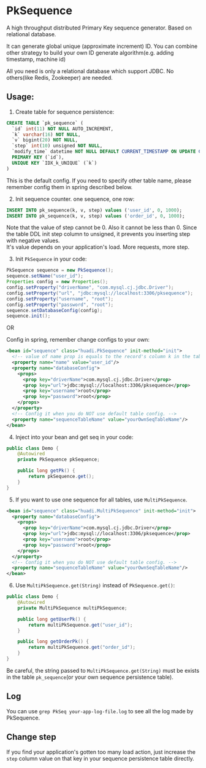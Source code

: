 # PkSequence

A high throughput distributed Primary Key sequence generator. Based on relational database.

It can generate global unique (approximate increment) ID.
You can combine other strategy to build your own ID generate algorithm(e.g. adding timestamp, machine id)

All you need is only a relational database which support JDBC. No others(like Redis, Zookeeper) are needed.

## Usage:
1. Create table for sequence persistence:
```sql
CREATE TABLE `pk_sequence` (
  `id` int(11) NOT NULL AUTO_INCREMENT,
  `k` varchar(16) NOT NULL,
  `v` bigint(20) NOT NULL,
  `step` int(10) unsigned NOT NULL,
  `modify_time` datetime NOT NULL DEFAULT CURRENT_TIMESTAMP ON UPDATE CURRENT_TIMESTAMP,
  PRIMARY KEY (`id`),
  UNIQUE KEY `IDX_k_UNIQUE` (`k`)
)
```
This is the default config. If you need to specify other table name, please remember config them in spring described below.

2. Init sequence counter. one sequence, one row:
```sql
INSERT INTO pk_sequence(k, v, step) values ('user_id', 0, 1000);
INSERT INTO pk_sequence(k, v, step) values ('order_id', 0, 1000);
```
Note that the value of step cannot be 0. Also it cannot be less than 0. Since the table DDL init step column to unsigned, it prevents you inserting step with negative values.  
It's value depends on your application's load. More requests, more step.

3. Init `PkSequence` in your code:
```java
PkSequence sequence = new PkSequence();
sequence.setName("user_id");
Properties config = new Properties();
config.setProperty("driverName", "com.mysql.cj.jdbc.Driver");
config.setProperty("url", "jdbc:mysql://localhost:3306/pksequence");
config.setProperty("username", "root");
config.setProperty("password", "root");
sequence.setDatabaseConfig(config);
sequence.init();
```

OR

Config in spring, remember change configs to your own:
```xml
<bean id="sequence" class="huadi.PkSequence" init-method="init">
  <!-- value of name prop is equals to the record's column k in the table pk_sequence. -->
  <property name="name" value="user_id"/>
  <property name="databaseConfig">
    <props>
      <prop key="driverName">com.mysql.cj.jdbc.Driver</prop>
      <prop key="url">jdbc:mysql://localhost:3306/pksequence</prop>
      <prop key="username">root</prop>
      <prop key="password">root</prop>
    </props>
  </property>
  <!-- Config it when you do NOT use default table config. -->
  <property name="sequenceTableName" value="yourOwnSeqTableName"/>
</bean>
```
4. Inject into your bean and get seq in your code:
```java
public class Demo {
    @Autowired
    private PkSequence pkSequence;

    public long getPk() {
        return pkSequence.get();
    }
}
```
5. If you want to use one sequence for all tables, use `MultiPkSequence`.
```xml
<bean id="sequence" class="huadi.MultiPkSequence" init-method="init">
  <property name="databaseConfig">
    <props>
      <prop key="driverName">com.mysql.cj.jdbc.Driver</prop>
      <prop key="url">jdbc:mysql://localhost:3306/pksequence</prop>
      <prop key="username">root</prop>
      <prop key="password">root</prop>
    </props>
  </property>
  <!-- Config it when you do NOT use default table config. -->
  <property name="sequenceTableName" value="yourOwnSeqTableName"/>
</bean>
```
6. Use `MultiPkSequence.get(String)` instead of `PkSequence.get()`:
```java
public class Demo {
    @Autowired
    private MultiPkSequence multiPkSequence;

    public long getUserPk() {
        return multiPkSequence.get("user_id");
    }

    public long getOrderPk() {
        return multiPkSequence.get("order_id");
    }
}
```
Be careful, the string passed to `MultiPkSequence.get(String)` must be exists in the table `pk_sequence`(or your own sequence persistence table).

## Log
You can use `grep PkSeq your-app-log-file.log` to see all the log made by PkSequence.

## Change step
If you find your application's gotten too many load action, just increase the `step` column value on that key in your sequence persistence table directly.

